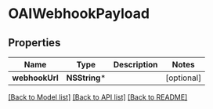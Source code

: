 # OAIWebhookPayload

## Properties
Name | Type | Description | Notes
------------ | ------------- | ------------- | -------------
**webhookUrl** | **NSString*** |  | [optional] 

[[Back to Model list]](../README.md#documentation-for-models) [[Back to API list]](../README.md#documentation-for-api-endpoints) [[Back to README]](../README.md)


